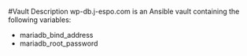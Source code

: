 #Vault Description
wp-db.j-espo.com is an Ansible vault containing the following variables:
 - mariadb_bind_address
 - mariadb_root_password


